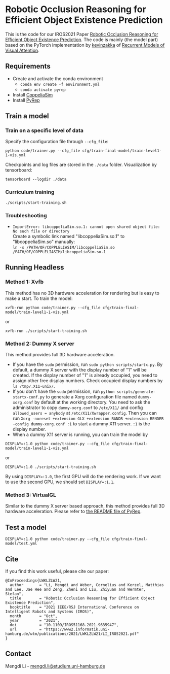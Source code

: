 # Robotic Occlusion Reasoning for Efficient Object Existence Prediction

This is the code for our IROS2021 Paper [Robotic Occlusion Reasoning for Efficient Object Existence Prediction](https://arxiv.org/abs/2107.12095). The code is mainly (the model part) based on the PyTorch implementation by [kevinzakka](https://github.com/kevinzakka/recurrent-visual-attention) of [Recurrent Models of Visual Attention](https://arxiv.org/abs/1406.6247). 

## Requirements
* Create and activate the conda environment
    * `conda env create -f environment.yml`
    * `conda activate pyrep`
* Install [CoppeliaSim](https://www.coppeliarobotics.com/)
* Install [PyRep](https://github.com/stepjam/PyRep)


## Train a model

### Train on a specific level of data
Specify the configuration file through `--cfg_file`:

```
python code/trainer.py --cfg_file cfg/train-final-model/train-level1-1-vis.yml
```

Checkpoints and log files are stored in the `./data` folder. Visualization by tensorboard:
```
tensorboard --logdir ./data
```

### Curriculum training
```
./scripts/start-training.sh
```

### Troubleshooting
* `ImportError: libcoppeliaSim.so.1: cannot open shared object file: No such file or directory`  
Create a symbolic link named "libcoppeliaSim.so.1" to "libcoppeliaSim.so" manually:   
`ln -s /PATH/OF/COPPLELIASIM/libcoppeliaSim.so /PATH/OF/COPPLELIASIM/libcoppeliaSim.so.1`

## Running Headless
### **Method 1**: Xvfb
This method has no 3D hardware acceleration for rendering but is easy to make a start. To train the model:
```
xvfb-run python code/trainer.py --cfg_file cfg/train-final-model/train-level1-1-vis.yml
```
or
```
xvfb-run ./scripts/start-training.sh
```

### **Method 2**: Dummy X server
This method provides full 3D hardware acceleration.  
* If you have the `sudo` permission, run `sudo python scripts/startx.py`. By default, a dummy X server with the display number of "1" will be created. If the display number of "1" is already occupied, you need to assign other free display numbers. Check occupied display numbers by `ls /tmp/.X11-unix/`. 
* If you don't have the `sudo` permission, run `python scripts/generate-startx-conf.py` to generate a Xorg configuration file named `dummy-xorg.conf` by default at the working directory. You need to ask the administrator to copy `dummy-xorg.conf` to `/etc/X11/` and config `allowed_users = anybody` at `/etc/X11/Xwrapper.config`. Then you can run `Xorg -noreset +extension GLX +extension RANDR +extension RENDER -config dummy-xorg.conf :1` to start a dummy X11 server. `:1` is the display number. 
* When a dummy X11 server is running, you can train the model by 
```
DISPLAY=:1.0 python code/trainer.py --cfg_file cfg/train-final-model/train-level1-1-vis.yml
```
or
```
DISPLAY=:1.0 ./scripts/start-training.sh
```
By using `DISPLAY=:1.0`, the first GPU will do the rendering work. If we want to use the second GPU, we should set `DISPLAY=:1.1`. 

### **Method 3**: VirtualGL
Similar to the dummy X server based approach, this method provides full 3D hardware acceleration. 
Please refer to [the README file of PyRep](https://github.com/stepjam/PyRep#running-headless). 

## Test a model

```
DISPLAY=:1.0 python code/trainer.py --cfg_file cfg/train-final-model/test.yml
```

## Cite
If you find this work useful, please cite our paper:
```
@InProceedings{LWKLZLW21,
  author       = "Li, Mengdi and Weber, Cornelius and Kerzel, Matthias and Lee, Jae Hee and Zeng, Zheni and Liu, Zhiyuan and Wermter, Stefan",
  title        = "Robotic Occlusion Reasoning for Efficient Object Existence Prediction",
  booktitle    = "2021 IEEE/RSJ International Conference on Intelligent Robots and Systems (IROS)",
  month        = "Oct",
  year         = "2021",
  doi          = "10.1109/IROS51168.2021.9635947",
  url          = "https://www2.informatik.uni-hamburg.de/wtm/publications/2021/LWKLZLW21/LI_IROS2021.pdf"
}
```


## Contact
Mengdi Li - mengdi.li@studium.uni-hamburg.de
